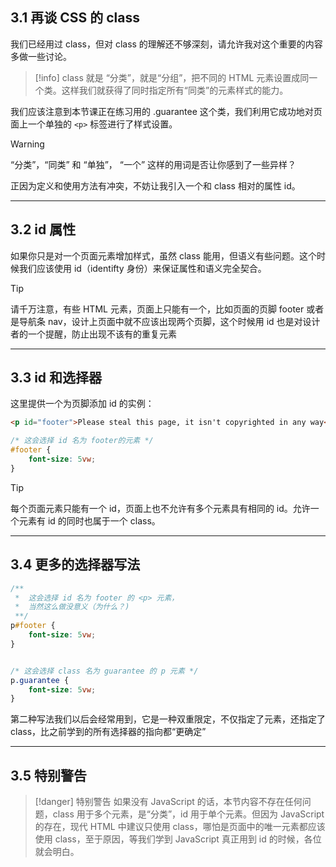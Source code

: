 ## 3.1 再谈 CSS 的 class

我们已经用过 class，但对 class 的理解还不够深刻，请允许我对这个重要的内容多做一些讨论。

>[!info] 
> class 就是 “分类”，就是“分组”，把不同的 HTML 元素设置成同一个类。这样我们就获得了同时指定所有“同类”的元素样式的能力。

我们应该注意到本节课正在练习用的 .guarantee 这个类，我们利用它成功地对页面上一个单独的 `<p>` 标签进行了样式设置。

>[!warning]
> “分类”，“同类” 和 “单独”， “一个” 这样的用词是否让你感到了一些异样？

正因为定义和使用方法有冲突，不妨让我引入一个和 class 相对的属性 id。
___
## 3.2 id 属性

如果你只是对一个页面元素增加样式，虽然 class 能用，但语义有些问题。这个时候我们应该使用 id（identifty 身份）来保证属性和语义完全契合。

>[!tip]
> 请千万注意，有些 HTML 元素，页面上只能有一个，比如页面的页脚 footer 或者是导航条 nav，设计上页面中就不应该出现两个页脚，这个时候用 id 也是对设计者的一个提醒，防止出现不该有的重复元素

___

## 3.3 id 和选择器

这里提供一个为页脚添加 id 的实例：
```html
<p id="footer">Please steal this page, it isn't copyrighted in any way</p>
```

```css
/* 这会选择 id 名为 footer的元素 */
#footer {   
	font-size: 5vw; 
}
```

>[!tip]
> 每个页面元素只能有一个 id，页面上也不允许有多个元素具有相同的 id。允许一个元素有 id 的同时也属于一个 class。

___
## 3.4 更多的选择器写法

```css
/** 
 *	这会选择 id 名为 footer 的 <p> 元素，
 *  当然这么做没意义（为什么？)
 **/
p#footer {   
	font-size: 5vw; 
}


/* 这会选择 class 名为 guarantee 的 p 元素 */
p.guarantee {   
	font-size: 5vw; 
}
```

第二种写法我们以后会经常用到，它是一种双重限定，不仅指定了元素，还指定了 class，比之前学到的所有选择器的指向都“更确定”

---
## 3.5 特别警告

>[!danger] 特别警告
> 如果没有 JavaScript 的话，本节内容不存在任何问题，class 用于多个元素，是“分类”，id 用于单个元素。但因为 JavaScript 的存在，现代 HTML 中建议只使用 class，哪怕是页面中的唯一元素都应该使用 class，至于原因，等我们学到 JavaScript 真正用到 id 的时候，各位就会明白。